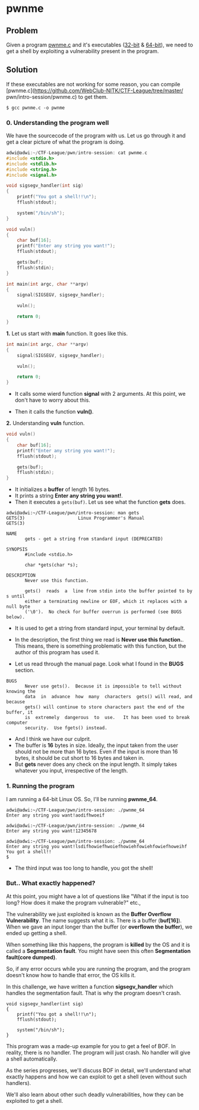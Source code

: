 # pwnme

## Problem

Given a program [pwnme.c](https://github.com/WebClub-NITK/CTF-League/tree/master/pwn/intro-session/pwnme.c) and it's executables ([32-bit](https://github.com/WebClub-NITK/CTF-League/tree/master/pwn/intro-session/pwnme_32) & [64-bit](https://github.com/WebClub-NITK/CTF-League/tree/master/pwn/intro-session/pwnme_64)), we need to get a shell by exploiting a vulnerability present in the program.

## Solution

If these executables are not working for some reason, you can compile [pwnme.c](https://github.com/WebClub-NITK/CTF-League/tree/master/
pwn/intro-session/pwnme.c) to get them.
```
$ gcc pwnme.c -o pwnme
```

### 0. Understanding the program well

We have the sourcecode of the program with us. Let us go through it and get a clear picture of what the program is doing.
```c
adwi@adwi:~/CTF-League/pwn/intro-session: cat pwnme.c 
#include <stdio.h>
#include <stdlib.h>
#include <string.h>
#include <signal.h>

void sigsegv_handler(int sig)
{
	printf("You got a shell!!\n");
	fflush(stdout);

	system("/bin/sh");
}

void vuln()
{
	char buf[16];
	printf("Enter any string you want!");
	fflush(stdout);

	gets(buf);
	fflush(stdin);
}

int main(int argc, char **argv)
{
	signal(SIGSEGV, sigsegv_handler);

	vuln();

	return 0;
}
```

**1.** Let us start with **main** function. It goes like this.
```c
int main(int argc, char **argv)
{
	signal(SIGSEGV, sigsegv_handler);

	vuln();

	return 0;
}
```
* It calls some wierd function **signal** with 2 arguments. At this point, we don't have to worry about this.

* Then it calls the function **vuln()**.

**2.** Understanding **vuln** function.
```c
void vuln()
{
	char buf[16];
	printf("Enter any string you want!");
	fflush(stdout);

	gets(buf);
	fflush(stdin);
}
```
* It initializes a **buffer** of length 16 bytes.
* It prints a string **Enter any string you want!**.
* Then it executes a ```gets(buf)```. Let us see what the function **gets** does.
```
adwi@adwi:~/CTF-League/pwn/intro-session: man gets
GETS(3)                    Linux Programmer's Manual                   GETS(3)

NAME
       gets - get a string from standard input (DEPRECATED)

SYNOPSIS
       #include <stdio.h>

       char *gets(char *s);

DESCRIPTION
       Never use this function.

       gets()  reads  a  line from stdin into the buffer pointed to by s until
       either a terminating newline or EOF, which it replaces with a null byte
       ('\0').  No check for buffer overrun is performed (see BUGS below).

```
* It is used to get a string from standard input, your terminal by default.
* In the description, the first thing we read is **Never use this function.**. This means, there is something problematic with this function, but the author of this program has used it.

* Let us read through the manual page. Look what I found in the **BUGS** section.
```
BUGS
       Never use gets().  Because it is impossible to tell without knowing the
       data  in  advance  how  many  characters  gets() will read, and because
       gets() will continue to store characters past the end of the buffer, it
       is  extremely  dangerous  to  use.   It has been used to break computer
       security.  Use fgets() instead.
```

* And I think we have our culprit. 
* The buffer is **16** bytes in size. Ideally, the input taken from the user should not be more than 16 bytes. Even if the input is more than 16 bytes, it should be cut short to 16 bytes and taken in.
* But **gets** never does any check on the input length. It simply takes whatever you input, irrespective of the length.

### 1. Running the program

I am running a 64-bit Linux OS. So, I'll be running **pwnme_64**. 
```
adwi@adwi:~/CTF-League/pwn/intro-session: ./pwnme_64
Enter any string you want!aodifhwoeif

adwi@adwi:~/CTF-League/pwn/intro-session: ./pwnme_64
Enter any string you want!12345678

adwi@adwi:~/CTF-League/pwn/intro-session: ./pwnme_64
Enter any string you want!lsdifhowiefhwoiefhowiehfowiehfowiefhoweihf
You got a shell!!
$ 
```
* The third input was too long to handle, you got the shell!

### But.. What exactly happened?

At this point, you might have a lot of questions like "What if the input is too long? How does it make the program vulnerable?" etc.,

The vulnerability we just exploited is known as the **Buffer Overflow Vulnerability**. The name suggests what it is. There is a buffer (**buf[16]**). When we gave an input longer than the buffer (or **overflown the buffer**), we ended up getting a shell.

When something like this happens, the program is **killed** by the OS and it is called a **Segmentation fault**. You might have seen this often **Segmentation fault(core dumped)**. 

So, if any error occurs while you are running the program, and the program doesn't know how to handle that error, the OS kills it.

In this challenge, we have written a function **sigsegv_handler** which handles the segmentation fault. That is why the program doesn't crash.
```
void sigsegv_handler(int sig)
{
	printf("You got a shell!!\n");
	fflush(stdout);

	system("/bin/sh");
}
```

This program was a made-up example for you to get a feel of BOF. In reality, there is no handler. The program will just crash. No handler will give a shell automatically.

As the series progresses, we'll discuss BOF in detail, we'll understand what exactly happens and how we can exploit to get a shell (even without such handlers).

We'll also learn about other such deadly vulnerabilities, how they can be exploited to get a shell.












